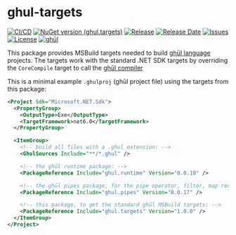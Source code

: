 # ghul-targets

[![CI/CD](https://img.shields.io/github/workflow/status/degory/ghul-targets/CICD)](https://github.com/degory/ghul-targets/actions?query=workflow%3ACICD)
[![NuGet version (ghul.targets)](https://img.shields.io/nuget/v/ghul.targets.svg)](https://www.nuget.org/packages/ghul.targets/)
[![Release](https://img.shields.io/github/v/release/degory/ghul-targets?label=release)](https://github.com/degory/ghul-targets/releases)
[![Release Date](https://img.shields.io/github/release-date/degory/ghul-targets)](https://github.com/degory/ghul-targets/releases)
[![Issues](https://img.shields.io/github/issues/degory/ghul-targets)](https://github.com/degory/ghul-targets/issues) 
[![License](https://img.shields.io/github/license/degory/ghul-targets)](https://github.com/degory/ghul-targets/blob/main/LICENSE)
[![ghūl](https://img.shields.io/badge/gh%C5%ABl-100%25!-information)](https://ghul.io)

This package provides MSBuild targets needed to build [ghūl language](https://ghul.io) projects.
The targets work with the standard .NET SDK targets 
by overriding the `CoreCompile` target to call the [ghūl compiler](https://github.com/degory/ghul)

This is a minimal example `.ghulproj` (ghūl project file) using the targets from this package:

```xml
<Project Sdk="Microsoft.NET.Sdk">
  <PropertyGroup>
    <OutputType>Exe</OutputType>
    <TargetFramework>net6.0</TargetFramework>
  </PropertyGroup>

  <ItemGroup>
    <!-- build all files with a .ghul extension: -->
    <GhulSources Include="**/*.ghul" />

    <!-- the ghūl runtime package: -->
    <PackageReference Include="ghul.runtime" Version="0.0.10" />

    <!-- the ghūl pipes package, for the pipe operator, filter, map reduce etc.: -->
    <PackageReference Include="ghul.pipes" Version="0.0.17" />

    <!-- this package, to get the standard ghūl MSBuild targets: -->
    <PackageReference Include="ghul.targets" Version="1.0.0" />
  </ItemGroup>
</Project>

```